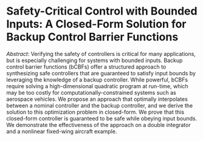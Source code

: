 # Safety-Critical Control with Bounded Inputs: A Closed-Form Solution for Backup Control Barrier Functions
*Abstract*: 
Verifying the safety of controllers is critical for many applications, but is especially challenging for systems with bounded inputs. Backup control barrier functions (bCBFs) offer a structured approach to synthesizing safe controllers that are guaranteed to satisfy input bounds by leveraging the knowledge of a backup controller. While powerful, bCBFs require solving a high-dimensional quadratic program at run-time, which may be too costly for computationally-constrained systems such as aerospace vehicles. We propose an approach that optimally interpolates between a nominal controller and the backup controller, and we derive the solution to this optimization problem in closed-form. We prove that this closed-form controller is guaranteed to be safe while obeying input bounds. We demonstrate the effectiveness of the approach on a double integrator and a nonlinear fixed-wing aircraft example.


